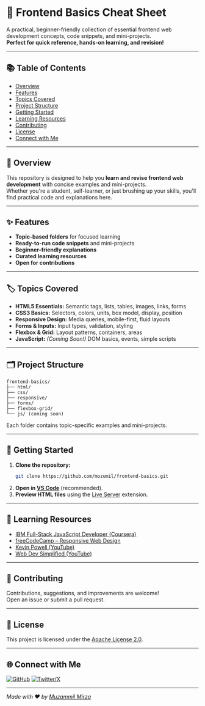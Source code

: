 <!--
  A comprehensive, beginner-friendly resource for HTML, CSS, Responsive Design, Flexbox, Grid, and Forms.
  Includes code snippets, mini-projects, and learning resources for web development.
  Ideal for students, self-learners, and anyone looking to master frontend fundamentals.
  Author: Muhammad Muzammil Mirza (@mozumil)
-->

# 🚀 Frontend Basics Cheat Sheet

A practical, beginner-friendly collection of essential frontend web development concepts, code snippets, and mini-projects.  
**Perfect for quick reference, hands-on learning, and revision!**

---

## 📚 Table of Contents

- [Overview](#overview)
- [Features](#features)
- [Topics Covered](#topics-covered)
- [Project Structure](#project-structure)
- [Getting Started](#getting-started)
- [Learning Resources](#learning-resources)
- [Contributing](#contributing)
- [License](#license)
- [Connect with Me](#connect-with-me)

---

## 📝 Overview

This repository is designed to help you **learn and revise frontend web development** with concise examples and mini-projects.  
Whether you're a student, self-learner, or just brushing up your skills, you'll find practical code and explanations here.

---

## ✨ Features

- **Topic-based folders** for focused learning
- **Ready-to-run code snippets** and mini-projects
- **Beginner-friendly explanations**
- **Curated learning resources**
- **Open for contributions**

---

## 🏷️ Topics Covered

- **HTML5 Essentials:** Semantic tags, lists, tables, images, links, forms
- **CSS3 Basics:** Selectors, colors, units, box model, display, position
- **Responsive Design:** Media queries, mobile-first, fluid layouts
- **Forms & Inputs:** Input types, validation, styling
- **Flexbox & Grid:** Layout patterns, containers, areas
- **JavaScript:** *(Coming Soon!)* DOM basics, events, simple scripts

---

## 🗂️ Project Structure

```
frontend-basics/
├── html/
├── css/
├── responsive/
├── forms/
├── flexbox-grid/
└── js/ (coming soon)
```
Each folder contains topic-specific examples and mini-projects.

---

## 🚦 Getting Started

1. **Clone the repository:**
   ```bash
   git clone https://github.com/mozumil/frontend-basics.git
   ```
2. **Open in [VS Code](https://code.visualstudio.com/)** (recommended).
3. **Preview HTML files** using the [Live Server](https://marketplace.visualstudio.com/items?itemName=ritwickdey.LiveServer) extension.

---

## 📖 Learning Resources

- [IBM Full-Stack JavaScript Developer (Coursera)](https://www.coursera.org/professional-certificates/ibm-full-stack-javascript-developer)
- [freeCodeCamp – Responsive Web Design](https://www.freecodecamp.org/learn/2022/responsive-web-design/)
- [Kevin Powell (YouTube)](https://www.youtube.com/@KevinPowell)
- [Web Dev Simplified (YouTube)](https://www.youtube.com/@WebDevSimplified)

---

## 🤝 Contributing

Contributions, suggestions, and improvements are welcome!  
Open an issue or submit a pull request.

---

## 📝 License

This project is licensed under the [Apache License 2.0](LICENSE).

---

## 🌐 Connect with Me

[![GitHub](https://img.shields.io/badge/GitHub-mozumil-181717?style=flat&logo=github)](https://github.com/mozumil)
[![Twitter/X](https://img.shields.io/badge/Twitter-MuzammilMirza⚡(ムザミル・ミルザ)-1DA1F2?style=flat&logo=twitter)](https://x.com/hiMuzammil)

---

*Made with ❤️ by [Muzammil Mirza](https://github.com/mozumil)*